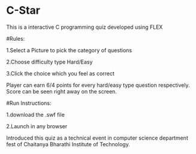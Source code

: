 # C-Star 

This is a interactive C programming quiz developed using FLEX 

#Rules:

1.Select a Picture to pick the category of questions

2.Choose difficulty type Hard/Easy

3.Click the choice which you feel as correct 

Player can earn 6/4 points for every hard/easy type question respectively. Score can be seen right away on the screen.

#Run Instructions:

1.download the .swf file

2.Launch in any browser

Introduced this quiz as a technical event in computer science department fest of Chaitanya Bharathi Institute of Technology.
